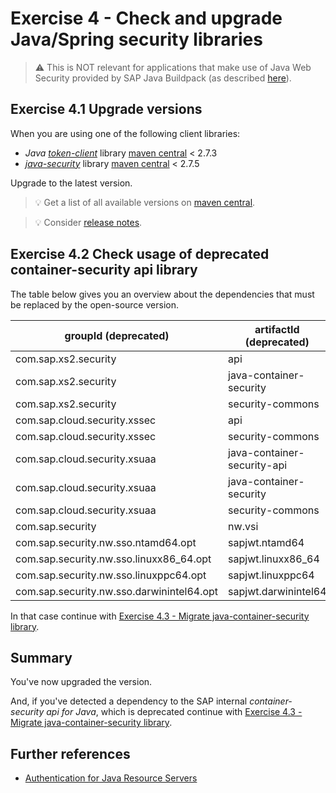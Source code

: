 # Exercise 4 - Check and upgrade Java/Spring security libraries

>  :warning: This is NOT relevant for applications that make use of Java Web Security provided by SAP Java Buildpack (as described [here](https://github.com/SAP/cloud-security-xsuaa-integration#token-validation-for-java-web-applications-using-sap-java-buildpack)).

## Exercise 4.1 Upgrade versions
When you are using one of the following client libraries:

- *Java* [*token-client*](https://github.com/SAP/cloud-security-xsuaa-integration/tree/master/token-client) library [maven central](https://search.maven.org/search?q=g:com.sap.cloud.security.xsuaa) < 2.7.3
- [*java-security*](https://github.wdf.sap.corp/CPSecurity/java-container-security) library [maven central](https://search.maven.org/search?q=g:com.sap.cloud.security) < 2.7.5

Upgrade to the latest version.

> :bulb: Get a list of all available versions on [maven central](https://search.maven.org/search?q=com.sap.cloud.security).

> :bulb: Consider [release notes](https://github.com/SAP/cloud-security-xsuaa-integration/releases).

## Exercise 4.2 Check usage of deprecated container-security api library

The table below gives you an overview about the dependencies that must be replaced by the open-source version.

groupId (deprecated) | artifactId (deprecated) | groupId | artifactId
--- | --- | --- | --- 
com.sap.xs2.security | api | com.sap.cloud.security.xsuaa | api
com.sap.xs2.security | java-container-security | com.sap.cloud.security | java-security
com.sap.xs2.security | security-commons | ./. | ./. 
com.sap.cloud.security.xssec | api | com.sap.cloud.security.xsuaa | api
com.sap.cloud.security.xssec | security-commons | ./. | ./. 
com.sap.cloud.security.xsuaa | java-container-security-api | com.sap.cloud.security.xsuaa | api
com.sap.cloud.security.xsuaa | java-container-security | com.sap.cloud.security | java-security
com.sap.cloud.security.xsuaa | security-commons | ./. | ./. 
com.sap.security | nw.vsi | ./. | ./. 
com.sap.security.nw.sso.ntamd64.opt | sapjwt.ntamd64 | ./. | ./. 
com.sap.security.nw.sso.linuxx86_64.opt | sapjwt.linuxx86_64 | ./. | ./. 
com.sap.security.nw.sso.linuxppc64.opt | sapjwt.linuxppc64 | ./. | ./. 
com.sap.security.nw.sso.darwinintel64.opt | sapjwt.darwinintel64 | ./. | ./. 

In that case continue  with [Exercise 4.3 - Migrate java-container-security library](migrationguides/README.md).

## Summary

You've now upgraded the version. 

And, if you've detected a dependency to the SAP internal *container-security api for Java*, which is deprecated continue with [Exercise 4.3 - Migrate java-container-security library](migrationguides/README.md).


## Further references
- [Authentication for Java Resource Servers](https://help.sap.com/viewer/65de2977205c403bbc107264b8eccf4b/Cloud/en-US/5af489d4cfd54b0790a02e9f1425d57d.html)
